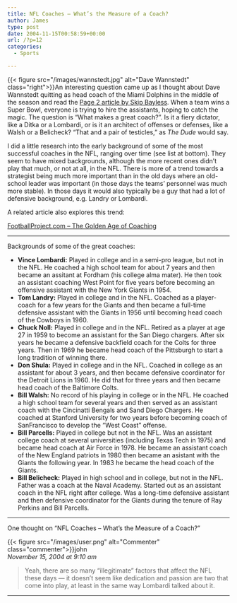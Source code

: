 ```yaml
---
title: NFL Coaches – What’s the Measure of a Coach?
author: James
type: post
date: 2004-11-15T00:58:59+00:00
url: /?p=12
categories:
  - Sports

---
```

{{< figure src="/images/wannstedt.jpg" alt="Dave Wannstedt" class="right">}}An interesting question came up as I thought about Dave Wannstedt quitting as head coach of the Miami Dolphins in the middle of the season and read the [Page 2 article by Skip Bayless][1]. When a team wins a Super Bowl, everyone is trying to hire the assistants, hoping to catch the magic. The question is &#8220;What makes a great coach?&#8221;. Is it a fiery dictator, like a Ditka or a Lombardi, or is it an architect of offenses or defenses, like a Walsh or a Belicheck? &#8220;That and a pair of testicles,&#8221; as _The Dude_ would say.

I did a little research into the early background of some of the most successful coaches in the NFL, ranging over time (see list at bottom). They seem to have mixed backgrounds, although the more recent ones didn&#8217;t play that much, or not at all, in the NFL. There is more of a trend towards a strategist being much more important than in the old days where an old-school leader was important (in those days the teams&#8217; personnel was much more stable). In those days it would also typically be a guy that had a lot of defensive background, e.g. Landry or Lombardi.

A related article also explores this trend:

[FootballProject.com &#8211; The Golden Age of Coaching][2]
  
****

Backgrounds of some of the great coaches:

* **Vince Lombardi:** Played in college and in a semi-pro league, but not in the NFL. He coached a high school team for about 7 years and then became an assitant at Fordham (his college alma mater). He then took an assistant coaching West Point for five years before becoming an offensive assistant with the New York Giants in 1954.
* **Tom Landry:** Played in college and in the NFL. Coached as a player-coach for a few years for the Giants and then became a full-time defensive assistant with the Giants in 1956 until becoming head coach of the Cowboys in 1960.
* **Chuck Noll:** Played in college and in the NFL. Retired as a player at age 27 in 1959 to become an assistant for the San Diego chargers. After six years he became a defensive backfield coach for the Colts for three years. Then in 1969 he became head coach of the Pittsburgh to start a long tradition of winning there.
* **Don Shula:** Played in college and in the NFL. Coached in college as an assistant for about 3 years, and then became defensive coordinator for the Detroit Lions in 1960. He did that for three years and then became head coach of the Baltimore Colts.
* **Bill Walsh:** No record of his playing in college or in the NFL. He coached a high school team for several years and then served as an assistant coach with the Cincinatti Bengals and Sand Diego Chargers. He coached at Stanford University for two years before becoming coach of SanFrancisco to develop the &#8220;West Coast&#8221; offense.
* **Bill Parcells:** Played in college but not in the NFL. Was an assistant college coach at several universities (including Texas Tech in 1975) and became head coach at Air Force in 1978. He became an assistant coach of the New England patriots in 1980 then became an asistant with the Giants the following year. In 1983 he became the head coach of the Giants.
* **Bill Belicheck:** Played in high school and in college, but not in the NFL. Father was a coach at the Naval Academy. Started out as an assistant coach in the NFL right after college. Was a long-time defensive assistant and then defensive coordinator for the Giants during the tenure of Ray Perkins and Bill Parcells.

****
 One thought on “NFL Coaches – What’s the Measure of a Coach?”

{{< figure src="/images/user.png" alt="Commenter" class="commenter">}}john  
_November 15, 2004 at 9:10 am_

>Yeah, there are so many “illegitimate” factors that affect the NFL these days — it doesn’t seem like dedication and passion are two that come into play, at least in the same way Lombardi talked about it.

****

 [1]: http://sports.espn.go.com/espn/page2/story?page=bayless/041112
 [2]: https://web.archive.org/web/20050227004251/http://www.footballproject.com/story.php?storyid=445
